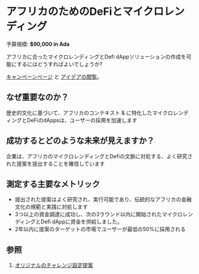 # アフリカのためのDeFiとマイクロレンディング

予算規模: **$90,000 in Ada**

アフリカに合ったマイクロレンディングとDefi dAppソリューションの作成を可能にするにはどうすればよいでしょうか?

[キャンペーンページ](https://cardano.ideascale.com/a/campaign-home/26112) と [アイデアの閲覧](https://cardano.ideascale.com/a/ideas/top/campaign-filter/byids/campaigns/26112/stage/unspecified)。

## なぜ重要なのか？

歴史的文化に基づいて、アフリカのコンテキスト & に特化したマイクロレンディングとDeFiのdAppsは、ユーザーの採用を加速します

## 成功するとどのような未来が見えますか？

企業は、アフリカのマイクロレンディングとDefiの文脈に対処する、よく研究された提案を提出することを確信しています

## 測定する主要なメトリック

- 提出された提案はよく研究され、実行可能であり、伝統的なアフリカの金融文化の規範と実践に対処します
- 3つ以上の資金調達に成功し、次の3ラウンド以内に開始されたマイクロレンディングとDefi dAppに資金を供給しました。
- 2年以内に提案のターゲットの市場でユーザーが最低の50%に採用される

## 参照

1. [オリジナルのチャレンジ設定提案](https://cardano.ideascale.com/a/dtd/DeFi-and-Microlending-for-Africa/340138-48088)